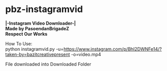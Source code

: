 # pbz-instagramvid
<b>|-Instagram Video Downloader-|<br/>
Made by PasoendanBrigadeZ<br/>
Respect Our Works</b>

How To Use:<br/>
  python instagramvid.py -u=https://www.instagram.com/p/BhI2DWNFe14/?taken-by=bazitcreativepresent -o=video.mp4
  
File downloaded into Downloaded Folder
